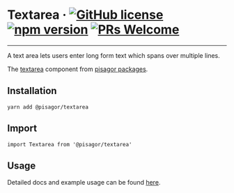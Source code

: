 # Textarea &middot; [![GitHub license](https://img.shields.io/badge/license-MIT-blue.svg)](https://github.com/facebook/react/blob/master/LICENSE) [![npm version](https://img.shields.io/npm/v/react.svg?style=flat)](https://www.npmjs.com/package/react) [![PRs Welcome](https://img.shields.io/badge/PRs-welcome-brightgreen.svg)](https://reactjs.org/docs/how-to-contribute.html#your-first-pull-request)

---

A text area lets users enter long form text which spans over multiple lines.

The [textarea](https://pisagor.com/components/textarea) component from [pisagor packages](https://pisagor.com).

## Installation

    yarn add @pisagor/textarea

## Import
  
    import Textarea from '@pisagor/textarea'
  

## Usage

Detailed docs and example usage can be found [here](https://pisagor.com/components/textarea).
